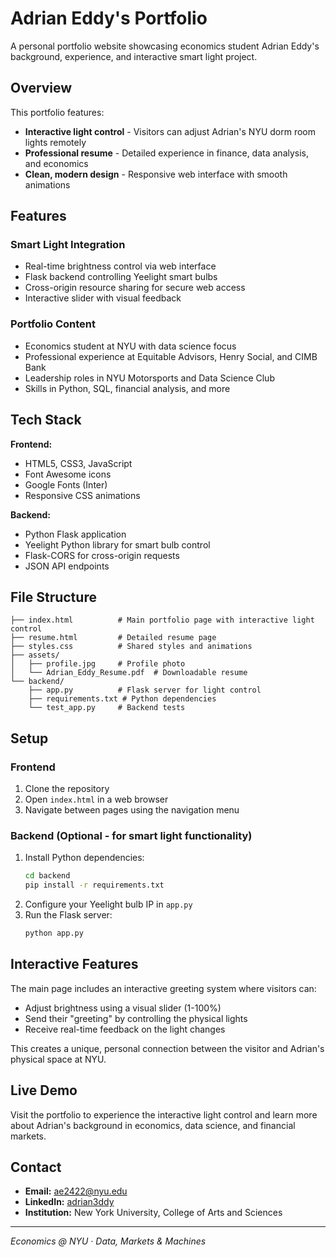 # Adrian Eddy's Portfolio

A personal portfolio website showcasing economics student Adrian Eddy's background, experience, and interactive smart light project.

## Overview

This portfolio features:

- **Interactive light control** - Visitors can adjust Adrian's NYU dorm room lights remotely
- **Professional resume** - Detailed experience in finance, data analysis, and economics
- **Clean, modern design** - Responsive web interface with smooth animations

## Features

### Smart Light Integration

- Real-time brightness control via web interface
- Flask backend controlling Yeelight smart bulbs
- Cross-origin resource sharing for secure web access
- Interactive slider with visual feedback

### Portfolio Content

- Economics student at NYU with data science focus
- Professional experience at Equitable Advisors, Henry Social, and CIMB Bank
- Leadership roles in NYU Motorsports and Data Science Club
- Skills in Python, SQL, financial analysis, and more

## Tech Stack

**Frontend:**

- HTML5, CSS3, JavaScript
- Font Awesome icons
- Google Fonts (Inter)
- Responsive CSS animations

**Backend:**

- Python Flask application
- Yeelight Python library for smart bulb control
- Flask-CORS for cross-origin requests
- JSON API endpoints

## File Structure

```
├── index.html          # Main portfolio page with interactive light control
├── resume.html         # Detailed resume page
├── styles.css          # Shared styles and animations
├── assets/
│   ├── profile.jpg     # Profile photo
│   └── Adrian_Eddy_Resume.pdf  # Downloadable resume
└── backend/
    ├── app.py          # Flask server for light control
    ├── requirements.txt # Python dependencies
    └── test_app.py     # Backend tests
```

## Setup

### Frontend

1. Clone the repository
2. Open `index.html` in a web browser
3. Navigate between pages using the navigation menu

### Backend (Optional - for smart light functionality)

1. Install Python dependencies:
    ```bash
    cd backend
    pip install -r requirements.txt
    ```
2. Configure your Yeelight bulb IP in `app.py`
3. Run the Flask server:
    ```bash
    python app.py
    ```

## Interactive Features

The main page includes an interactive greeting system where visitors can:

- Adjust brightness using a visual slider (1-100%)
- Send their "greeting" by controlling the physical lights
- Receive real-time feedback on the light changes

This creates a unique, personal connection between the visitor and Adrian's physical space at NYU.

## Live Demo

Visit the portfolio to experience the interactive light control and learn more about Adrian's background in economics, data science, and financial markets.

## Contact

- **Email:** ae2422@nyu.edu
- **LinkedIn:** [adrian3ddy](https://www.linkedin.com/in/adrian3ddy/)
- **Institution:** New York University, College of Arts and Sciences

---

_Economics @ NYU · Data, Markets & Machines_
